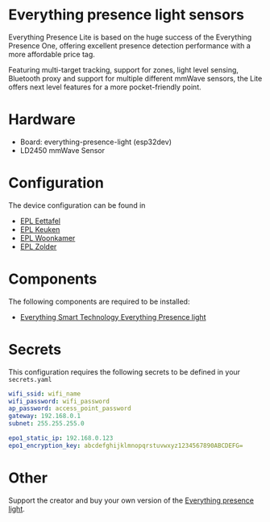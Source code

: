 # Everything presence light sensors

Everything Presence Lite is based on the huge success of the Everything Presence One, offering excellent presence detection performance with a more affordable price tag.

Featuring multi-target tracking, support for zones, light level sensing, Bluetooth proxy and support for multiple different mmWave sensors, the Lite offers next level features for a more pocket-friendly point.

# Hardware

- Board: everything-presence-light (esp32dev)
- LD2450 mmWave Sensor

# Configuration

The device configuration can be found in

- [EPL Eettafel](../everything-presence-lite-eettafel.yaml)
- [EPL Keuken](../everything-presence-lite-keuken.yaml)
- [EPL Woonkamer](../everything-presence-lite-woonkamer.yaml)
- [EPL Zolder](../everything-presence-lite-zolder.yaml)

# Components

The following components are required to be installed:

- [Everything Smart Technology Everything Presence light](hhttps://github.com/EverythingSmartHome/everything-presence-lite/blob/main/everything-presence-lite-ha.yaml)

# Secrets

This configuration requires the following secrets to be defined in your `secrets.yaml`

```yaml
wifi_ssid: wifi_name
wifi_password: wifi_password
ap_password: access_point_password
gateway: 192.168.0.1
subnet: 255.255.255.0

epo1_static_ip: 192.168.0.123
epo1_encryption_key: abcdefghijklmnopqrstuvwxyz1234567890ABCDEFG=
```

# Other

Support the creator and buy your own version of the [Everything presence light](https://shop.everythingsmart.io/products/everything-presence-lite).

